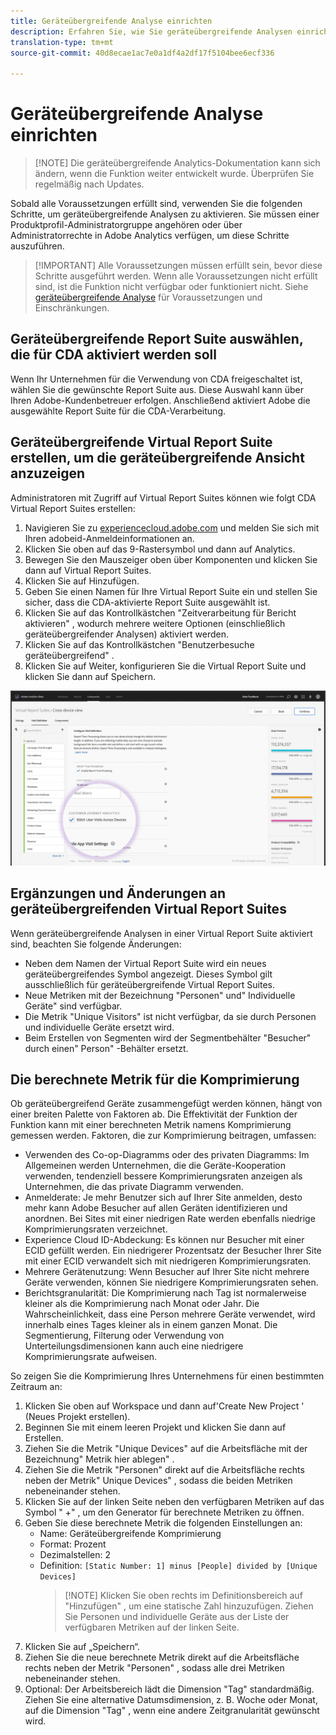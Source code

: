 ```yaml
---
title: Geräteübergreifende Analyse einrichten
description: Erfahren Sie, wie Sie geräteübergreifende Analysen einrichten, nachdem Sie die Voraussetzungen erfüllt haben.
translation-type: tm+mt
source-git-commit: 40d8ecae1ac7e0a1df4a2df17f5104bee6ecf336

---
```



# Geräteübergreifende Analyse einrichten

> [!NOTE] Die geräteübergreifende Analytics-Dokumentation kann sich ändern, wenn die Funktion weiter entwickelt wurde. Überprüfen Sie regelmäßig nach Updates.

Sobald alle Voraussetzungen erfüllt sind, verwenden Sie die folgenden Schritte, um geräteübergreifende Analysen zu aktivieren. Sie müssen einer Produktprofil-Administratorgruppe angehören oder über Administratorrechte in Adobe Analytics verfügen, um diese Schritte auszuführen.

> [!IMPORTANT] Alle Voraussetzungen müssen erfüllt sein, bevor diese Schritte ausgeführt werden. Wenn alle Voraussetzungen nicht erfüllt sind, ist die Funktion nicht verfügbar oder funktioniert nicht. Siehe [geräteübergreifende Analyse](cda-home.md) für Voraussetzungen und Einschränkungen.

## Geräteübergreifende Report Suite auswählen, die für CDA aktiviert werden soll

Wenn Ihr Unternehmen für die Verwendung von CDA freigeschaltet ist, wählen Sie die gewünschte Report Suite aus. Diese Auswahl kann über Ihren Adobe-Kundenbetreuer erfolgen. Anschließend aktiviert Adobe die ausgewählte Report Suite für die CDA-Verarbeitung.

## Geräteübergreifende Virtual Report Suite erstellen, um die geräteübergreifende Ansicht anzuzeigen

Administratoren mit Zugriff auf Virtual Report Suites können wie folgt CDA Virtual Report Suites erstellen:

1. Navigieren Sie zu [experiencecloud.adobe.com](https://experiencecloud.adobe.com) und melden Sie sich mit Ihren adobeid-Anmeldeinformationen an.
2. Klicken Sie oben auf das 9-Rastersymbol und dann auf Analytics.
3. Bewegen Sie den Mauszeiger oben über Komponenten und klicken Sie dann auf Virtual Report Suites.
4. Klicken Sie auf Hinzufügen.
5. Geben Sie einen Namen für Ihre Virtual Report Suite ein und stellen Sie sicher, dass die CDA-aktivierte Report Suite ausgewählt ist.
6. Klicken Sie auf das Kontrollkästchen "Zeitverarbeitung für Bericht aktivieren" , wodurch mehrere weitere Optionen (einschließlich geräteübergreifender Analysen) aktiviert werden.
7. Klicken Sie auf das Kontrollkästchen "Benutzerbesuche geräteübergreifend" .
8. Klicken Sie auf Weiter, konfigurieren Sie die Virtual Report Suite und klicken Sie dann auf Speichern.

![CDA-Kontrollkästchen](assets/cda-checkbox.png)

## Ergänzungen und Änderungen an geräteübergreifenden Virtual Report Suites

Wenn geräteübergreifende Analysen in einer Virtual Report Suite aktiviert sind, beachten Sie folgende Änderungen:

* Neben dem Namen der Virtual Report Suite wird ein neues geräteübergreifendes Symbol angezeigt. Dieses Symbol gilt ausschließlich für geräteübergreifende Virtual Report Suites.
* Neue Metriken mit der Bezeichnung "Personen" und" Individuelle Geräte" sind verfügbar.
* Die Metrik "Unique Visitors" ist nicht verfügbar, da sie durch Personen und individuelle Geräte ersetzt wird.
* Beim Erstellen von Segmenten wird der Segmentbehälter "Besucher" durch einen" Person" -Behälter ersetzt.

## Die berechnete Metrik für die Komprimierung

Ob geräteübergreifend Geräte zusammengefügt werden können, hängt von einer breiten Palette von Faktoren ab. Die Effektivität der Funktion der Funktion kann mit einer berechneten Metrik namens Komprimierung gemessen werden. Faktoren, die zur Komprimierung beitragen, umfassen:

* Verwenden des Co-op-Diagramms oder des privaten Diagramms: Im Allgemeinen werden Unternehmen, die die Geräte-Kooperation verwenden, tendenziell bessere Komprimierungsraten anzeigen als Unternehmen, die das private Diagramm verwenden.
* Anmelderate: Je mehr Benutzer sich auf Ihrer Site anmelden, desto mehr kann Adobe Besucher auf allen Geräten identifizieren und anordnen. Bei Sites mit einer niedrigen Rate werden ebenfalls niedrige Komprimierungsraten verzeichnet.
* Experience Cloud ID-Abdeckung: Es können nur Besucher mit einer ECID gefüllt werden. Ein niedrigerer Prozentsatz der Besucher Ihrer Site mit einer ECID verwandelt sich mit niedrigeren Komprimierungsraten.
* Mehrere Gerätenutzung: Wenn Besucher auf Ihrer Site nicht mehrere Geräte verwenden, können Sie niedrigere Komprimierungsraten sehen.
* Berichtsgranularität: Die Komprimierung nach Tag ist normalerweise kleiner als die Komprimierung nach Monat oder Jahr. Die Wahrscheinlichkeit, dass eine Person mehrere Geräte verwendet, wird innerhalb eines Tages kleiner als in einem ganzen Monat. Die Segmentierung, Filterung oder Verwendung von Unterteilungsdimensionen kann auch eine niedrigere Komprimierungsrate aufweisen.

So zeigen Sie die Komprimierung Ihres Unternehmens für einen bestimmten Zeitraum an:

1. Klicken Sie oben auf Workspace und dann auf'Create New Project ' (Neues Projekt erstellen).
2. Beginnen Sie mit einem leeren Projekt und klicken Sie dann auf Erstellen.
3. Ziehen Sie die Metrik "Unique Devices" auf die Arbeitsfläche mit der Bezeichnung" Metrik hier ablegen" .
4. Ziehen Sie die Metrik "Personen" direkt auf die Arbeitsfläche rechts neben der Metrik" Unique Devices" , sodass die beiden Metriken nebeneinander stehen.
5. Klicken Sie auf der linken Seite neben den verfügbaren Metriken auf das Symbol " +" , um den Generator für berechnete Metriken zu öffnen.
6. Geben Sie diese berechnete Metrik die folgenden Einstellungen an:
   * Name: Geräteübergreifende Komprimierung
   * Format: Prozent
   * Dezimalstellen: 2
   * Definition: `[Static Number: 1] minus [People] divided by [Unique Devices]`
      > [!NOTE] Klicken Sie oben rechts im Definitionsbereich auf "Hinzufügen" , um eine statische Zahl hinzuzufügen. Ziehen Sie Personen und individuelle Geräte aus der Liste der verfügbaren Metriken auf der linken Seite.
7. Klicken Sie auf „Speichern“.
8. Ziehen Sie die neue berechnete Metrik direkt auf die Arbeitsfläche rechts neben der Metrik "Personen" , sodass alle drei Metriken nebeneinander stehen.
9. Optional: Der Arbeitsbereich lädt die Dimension "Tag" standardmäßig. Ziehen Sie eine alternative Datumsdimension, z. B. Woche oder Monat, auf die Dimension "Tag" , wenn eine andere Zeitgranularität gewünscht wird.
